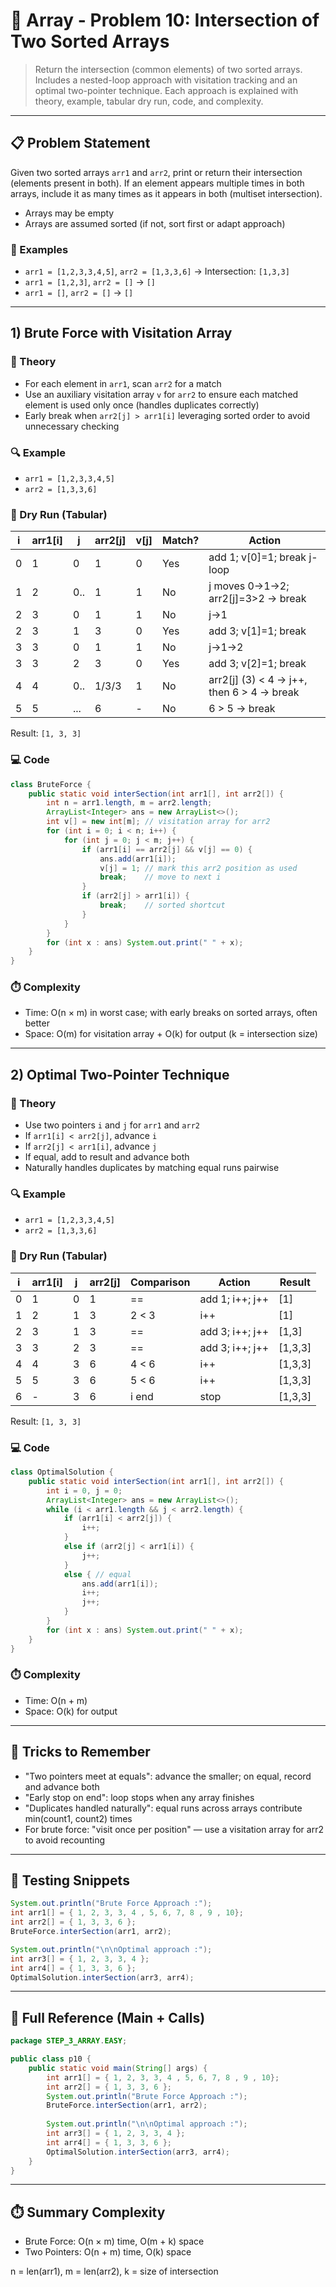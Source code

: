 # 🚀 Array - Problem 10: Intersection of Two Sorted Arrays

> Return the intersection (common elements) of two sorted arrays. Includes a nested-loop approach with visitation tracking and an optimal two-pointer technique. Each approach is explained with theory, example, tabular dry run, code, and complexity.

---

## 📋 Problem Statement
Given two sorted arrays `arr1` and `arr2`, print or return their intersection (elements present in both). If an element appears multiple times in both arrays, include it as many times as it appears in both (multiset intersection).

- Arrays may be empty
- Arrays are assumed sorted (if not, sort first or adapt approach)

### 🧩 Examples
- `arr1 = [1,2,3,3,4,5]`, `arr2 = [1,3,3,6]` → Intersection: `[1,3,3]`
- `arr1 = [1,2,3]`, `arr2 = []` → `[]`
- `arr1 = []`, `arr2 = []` → `[]`

---

## 1) Brute Force with Visitation Array

### 🧠 Theory
- For each element in `arr1`, scan `arr2` for a match
- Use an auxiliary visitation array `v` for `arr2` to ensure each matched element is used only once (handles duplicates correctly)
- Early break when `arr2[j] > arr1[i]` leveraging sorted order to avoid unnecessary checking

### 🔍 Example
- `arr1 = [1,2,3,3,4,5]`
- `arr2 = [1,3,3,6]`

### 🧪 Dry Run (Tabular)

| i | arr1[i] | j | arr2[j] | v[j] | Match? | Action |
|---|---------|---|---------|------|--------|--------|
| 0 | 1 | 0 | 1 | 0 | Yes | add 1; v[0]=1; break j-loop |
| 1 | 2 | 0.. | 1 | 1 | No | j moves 0→1→2; arr2[j]=3>2 → break |
| 2 | 3 | 0 | 1 | 1 | No | j→1 |
| 2 | 3 | 1 | 3 | 0 | Yes | add 3; v[1]=1; break |
| 3 | 3 | 0 | 1 | 1 | No | j→1→2 |
| 3 | 3 | 2 | 3 | 0 | Yes | add 3; v[2]=1; break |
| 4 | 4 | 0.. | 1/3/3 | 1 | No | arr2[j] (3) < 4 → j++, then 6 > 4 → break |
| 5 | 5 | ... | 6 | - | No | 6 > 5 → break |

Result: `[1, 3, 3]`

### 💻 Code
```java
class BruteForce {
    public static void interSection(int arr1[], int arr2[]) {
        int n = arr1.length, m = arr2.length;
        ArrayList<Integer> ans = new ArrayList<>();
        int v[] = new int[m]; // visitation array for arr2
        for (int i = 0; i < n; i++) {
            for (int j = 0; j < m; j++) {
                if (arr1[i] == arr2[j] && v[j] == 0) {
                    ans.add(arr1[i]);
                    v[j] = 1; // mark this arr2 position as used
                    break;    // move to next i
                }
                if (arr2[j] > arr1[i]) {
                    break;    // sorted shortcut
                }
            }
        }
        for (int x : ans) System.out.print(" " + x);
    }
}
```

### ⏱️ Complexity
- Time: O(n × m) in worst case; with early breaks on sorted arrays, often better
- Space: O(m) for visitation array + O(k) for output (k = intersection size)

---

## 2) Optimal Two-Pointer Technique

### 🧠 Theory
- Use two pointers `i` and `j` for `arr1` and `arr2`
- If `arr1[i] < arr2[j]`, advance `i`
- If `arr2[j] < arr1[i]`, advance `j`
- If equal, add to result and advance both
- Naturally handles duplicates by matching equal runs pairwise

### 🔍 Example
- `arr1 = [1,2,3,3,4,5]`
- `arr2 = [1,3,3,6]`

### 🧪 Dry Run (Tabular)

| i | arr1[i] | j | arr2[j] | Comparison | Action | Result |
|---|---------|---|---------|------------|--------|--------|
| 0 | 1 | 0 | 1 | == | add 1; i++; j++ | [1] |
| 1 | 2 | 1 | 3 | 2 < 3 | i++ | [1] |
| 2 | 3 | 1 | 3 | == | add 3; i++; j++ | [1,3] |
| 3 | 3 | 2 | 3 | == | add 3; i++; j++ | [1,3,3] |
| 4 | 4 | 3 | 6 | 4 < 6 | i++ | [1,3,3] |
| 5 | 5 | 3 | 6 | 5 < 6 | i++ | [1,3,3] |
| 6 | - | 3 | 6 | i end | stop | [1,3,3] |

Result: `[1, 3, 3]`

### 💻 Code
```java
class OptimalSolution {
    public static void interSection(int arr1[], int arr2[]) {
        int i = 0, j = 0;
        ArrayList<Integer> ans = new ArrayList<>();
        while (i < arr1.length && j < arr2.length) {
            if (arr1[i] < arr2[j]) {
                i++;
            }
            else if (arr2[j] < arr1[i]) {
                j++;
            }
            else { // equal
                ans.add(arr1[i]);
                i++;
                j++;
            }
        }
        for (int x : ans) System.out.print(" " + x);
    }
}
```

### ⏱️ Complexity
- Time: O(n + m)
- Space: O(k) for output

---

## 🧠 Tricks to Remember
- "Two pointers meet at equals": advance the smaller; on equal, record and advance both
- "Early stop on end": loop stops when any array finishes
- "Duplicates handled naturally": equal runs across arrays contribute min(count1, count2) times
- For brute force: "visit once per position" — use a visitation array for arr2 to avoid recounting

---

## 🧪 Testing Snippets
```java
System.out.println("Brute Force Approach :");
int arr1[] = { 1, 2, 3, 3, 4 , 5, 6, 7, 8 , 9 , 10};
int arr2[] = { 1, 3, 3, 6 };
BruteForce.interSection(arr1, arr2);

System.out.println("\n\nOptimal approach :");
int arr3[] = { 1, 2, 3, 3, 4 };
int arr4[] = { 1, 3, 3, 6 };
OptimalSolution.interSection(arr3, arr4);
```

---

## 📎 Full Reference (Main + Calls)
```java
package STEP_3_ARRAY.EASY;

public class p10 {
    public static void main(String[] args) {
        int arr1[] = { 1, 2, 3, 3, 4 , 5, 6, 7, 8 , 9 , 10};
        int arr2[] = { 1, 3, 3, 6 };
        System.out.println("Brute Force Approach :");
        BruteForce.interSection(arr1, arr2);
        
        System.out.println("\n\nOptimal approach :");
        int arr3[] = { 1, 2, 3, 3, 4 };
        int arr4[] = { 1, 3, 3, 6 };
        OptimalSolution.interSection(arr3, arr4);
    }
}
```

---

## ⏱️ Summary Complexity
- Brute Force: O(n × m) time, O(m + k) space
- Two Pointers: O(n + m) time, O(k) space

n = len(arr1), m = len(arr2), k = size of intersection
